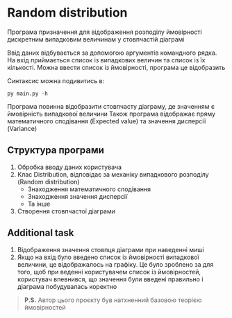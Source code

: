 # Random distribution
Програма призначення для відображення розподілу ймовірності дискретним випадковим величинам у стовпчастій діаграмі

Ввід даних відбувається за допомогою аргументів командного рядка.
На вхід приймається список із випадкових величин та список із їх кількості.
Можна ввести список із ймовірності, програма це відобразить

Синтаксис можна подивитись в:
```
py main.py -h
```

Програма повинна відобразити стовпчасту діаграму, де значенням є ймовірність випадкової величини
Також програма відображає пряму математичного сподівання (Expected value) та значення дисперсії (Variance)

## Структура програми
1. Обробка вводу даних користувача
2. Клас Distribution, відповідає за механіку випадкового розподілу (Random distribution)
   * Знаходження математичного сподівання
   * Знаходження значення дисперсії
   * Та інше
3. Створення стовпчастої діаграми

## Additional task
1. Відображення значення стовпця діаграми при наведенні миші
2. Якщо на вхід було введено список із ймовірності випадкової величини, це відображалось на графіку.
Це було зроблено за для того, щоб при веденні користувачем список із ймовірностей, користувач впевнився, що значення були
введені правильно і діаграма побудувалась коректно

> **P.S.** Автор цього проєкту був натхненний базовою теорією ймовірностей 